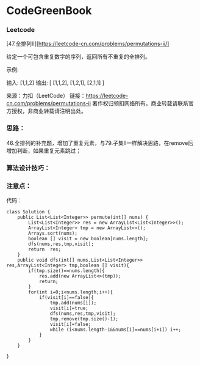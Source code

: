# CodeGreenBook

### Leetcode

[47.全排列II][https://leetcode-cn.com/problems/permutations-ii/]

给定一个可包含重复数字的序列，返回所有不重复的全排列。

示例:

输入: [1,1,2]
输出:
[
  [1,1,2],
  [1,2,1],
  [2,1,1]
]

来源：力扣（LeetCode）
链接：https://leetcode-cn.com/problems/permutations-ii
著作权归领扣网络所有。商业转载请联系官方授权，非商业转载请注明出处。

### 思路：

46.全排列的补充题，增加了重复元素，与79.子集II一样解决思路，在remove后增加判断，如果重复元素跳过；

### 算法设计技巧：



### 注意点：



代码：

```
class Solution {
    public List<List<Integer>> permute(int[] nums) {
        List<List<Integer>> res = new ArrayList<List<Integer>>();
        ArrayList<Integer> tmp = new ArrayList<>();
        Arrays.sort(nums);
        boolean [] visit = new boolean[nums.length];
        dfs(nums,res,tmp,visit);
        return  res;
    }
    public void dfs(int[] nums,List<List<Integer>> res,ArrayList<Integer> tmp,boolean [] visit){
        if(tmp.size()==nums.length){
            res.add(new ArrayList<>(tmp));
            return;
        }
        for(int i=0;i<nums.length;i++){
            if(visit[i]==false){
                tmp.add(nums[i]);
                visit[i]=true;
                dfs(nums,res,tmp,visit);
                tmp.remove(tmp.size()-1);
                visit[i]=false;
                while (i<nums.length-1&&nums[i]==nums[i+1]) i++;
            }
        }
    }
    
}

```








